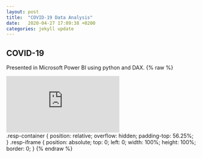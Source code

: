 ```yaml
---
layout: post
title:  "COVID-19 Data Analysis"
date:   2020-04-27 17:09:38 +0200
categories: jekyll update
---
```

## COVID-19
Presented in Microsoft Power BI using python and DAX.
{% raw %}
<div class="resp-container">
<iframe class="resp-iframe" src="https://app.powerbi.com/view?r=eyJrIjoiMmViZjcxNTctZGZkZC00YzNhLWI3ZWEtYTM1ODk5YmQzM2M0IiwidCI6Ijc0NjU3ZTFlLTk3NDMtNDhmMi04NjI4LTc4ZTlkMjlhYTA2NCIsImMiOjl9" frameborder="0" gesture="media" allow="encrypted-media" allowfullscreen></iframe>
</div>
.resp-container {
    position: relative;
    overflow: hidden;
    padding-top: 56.25%;
}
.resp-iframe {
    position: absolute;
    top: 0;
    left: 0;
    width: 100%;
    height: 100%;
    border: 0;
}
{% endraw %}
